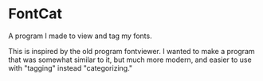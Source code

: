 # FontCat

A program I made to view and tag my fonts.

This is inspired by the old program fontviewer. I wanted to make a program that was somewhat similar to it, but much more modern, and easier to use with "tagging" instead "categorizing."

